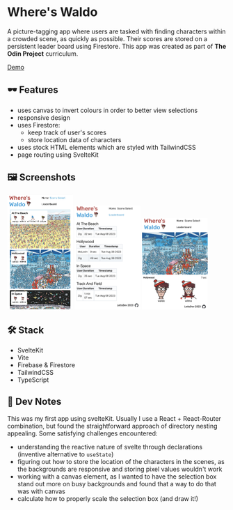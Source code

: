 # Where's Waldo

A picture-tagging app where users are tasked with finding characters within a crowded scene, as quickly as possible. Their scores are stored on a persistent leader board using Firestore. This app was created as part of **The Odin Project** curriculum.

[Demo](https://waldo-20f80.web.app/)

## :dark_sunglasses: Features

- uses canvas to invert colours in order to better view selections
- responsive design
- uses Firestore:
  - keep track of user's scores
  - store location data of characters
- uses stock HTML elements which are styled with TailwindCSS
- page routing using SvelteKit

## :framed_picture: Screenshots

<img  src="/src/lib/assets/IMG_6748.jpg" alt="mobile scene selection" width=30%/>
<img  src="/src/lib/assets/IMG_6749.jpg" alt="mobile leaderboard" width=30%/>
<img  src="/src/lib/assets/IMG_6750.jpg" alt="mobile scene" width=30%/>

## :hammer_and_wrench: Stack

- SvelteKit
- Vite
- Firebase & Firestore
- TailwindCSS
- TypeScript

## :memo: Dev Notes

This was my first app using svelteKit. Usually I use a React + React-Router combination, but found the straightforward approach of directory nesting appealing. Some satisfying challenges encountered:

- understanding the reactive nature of svelte through declarations (inventive alternative to `useState`)
- figuring out how to store the location of the characters in the scenes, as the backgrounds are responsive and storing pixel values wouldn't work
- working with a canvas element, as I wanted to have the selection box stand out more on busy backgrounds and found that a way to do that was with canvas
- calculate how to properly scale the selection box (and draw it!)
